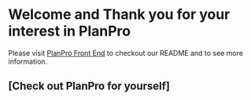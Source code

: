 # Welcome and Thank you for your interest in PlanPro

Please visit [PlanPro Front End](https://github.com/Primemerlinian/PlanPro-front-end/blob/main/README.md) to checkout our README and to see more information.

## [Check out PlanPro for yourself]
